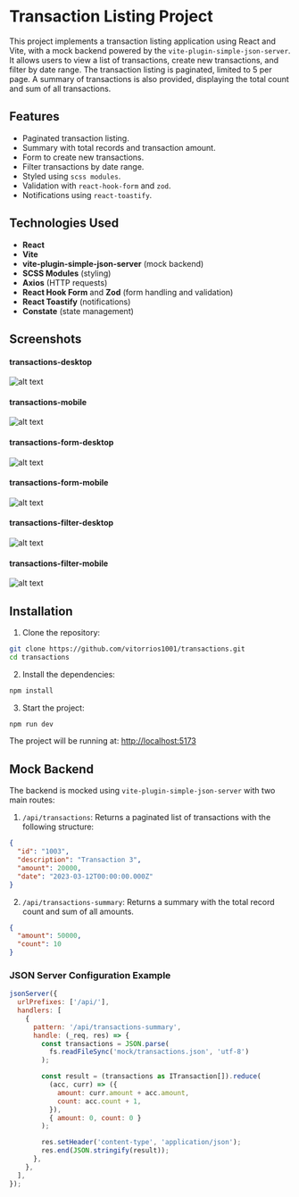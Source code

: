 # Transaction Listing Project

This project implements a transaction listing application using React and Vite, with a mock backend powered by the `vite-plugin-simple-json-server`. It allows users to view a list of transactions, create new transactions, and filter by date range. The transaction listing is paginated, limited to 5 per page. A summary of transactions is also provided, displaying the total count and sum of all transactions.

## Features

- Paginated transaction listing.
- Summary with total records and transaction amount.
- Form to create new transactions.
- Filter transactions by date range.
- Styled using `scss modules`.
- Validation with `react-hook-form` and `zod`.
- Notifications using `react-toastify`.

## Technologies Used

- **React**
- **Vite**
- **vite-plugin-simple-json-server** (mock backend)
- **SCSS Modules** (styling)
- **Axios** (HTTP requests)
- **React Hook Form** and **Zod** (form handling and validation)
- **React Toastify** (notifications)
- **Constate** (state management)

## Screenshots

#### transactions-desktop

![alt text](docs/transactions-desktop.png)

#### transactions-mobile

![alt text](docs/transactions-mobile.png)

#### transactions-form-desktop

![alt text](docs/transaction-form-desktop.png)

#### transactions-form-mobile

![alt text](docs/transaction-form-mobile.png)

#### transactions-filter-desktop

![alt text](docs/transaction-filter-desktop.png)

#### transactions-filter-mobile

![alt text](docs/transaction-filter-mobile.png)

## Installation

1. Clone the repository:

```bash
git clone https://github.com/vitorrios1001/transactions.git
cd transactions
```

2. Install the dependencies:

```bash
npm install
```

3. Start the project:

```bash
npm run dev
```

The project will be running at: [http://localhost:5173](http://localhost:5173)

## Mock Backend

The backend is mocked using `vite-plugin-simple-json-server` with two main routes:

1. `/api/transactions`: Returns a paginated list of transactions with the following structure:

```json
{
  "id": "1003",
  "description": "Transaction 3",
  "amount": 20000,
  "date": "2023-03-12T00:00:00.000Z"
}
```

2. `/api/transactions-summary`: Returns a summary with the total record count and sum of all amounts.

```json
{
  "amount": 50000,
  "count": 10
}
```

### JSON Server Configuration Example

```js
jsonServer({
  urlPrefixes: ['/api/'],
  handlers: [
    {
      pattern: '/api/transactions-summary',
      handle: (_req, res) => {
        const transactions = JSON.parse(
          fs.readFileSync('mock/transactions.json', 'utf-8')
        );

        const result = (transactions as ITransaction[]).reduce(
          (acc, curr) => ({
            amount: curr.amount + acc.amount,
            count: acc.count + 1,
          }),
          { amount: 0, count: 0 }
        );

        res.setHeader('content-type', 'application/json');
        res.end(JSON.stringify(result));
      },
    },
  ],
});
```
